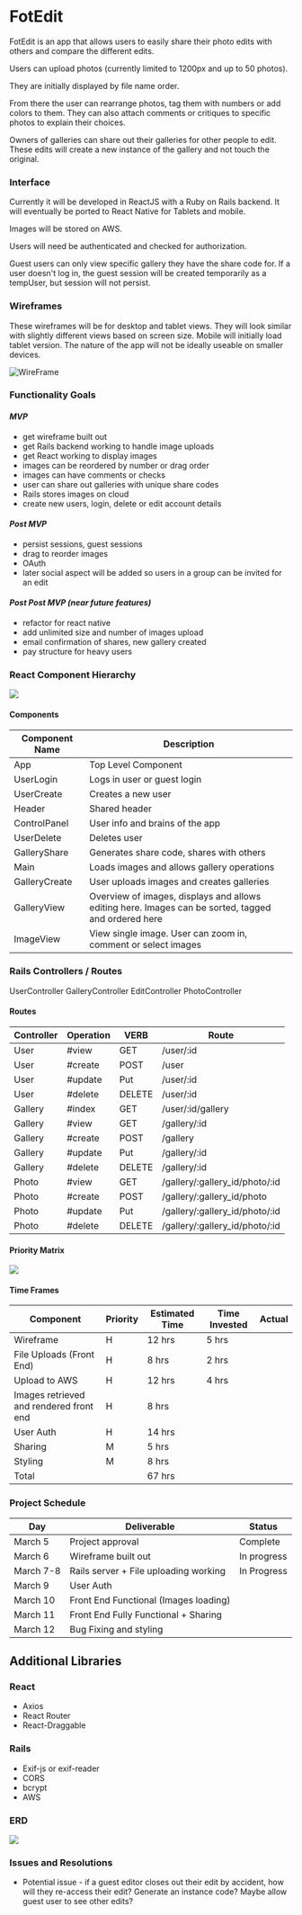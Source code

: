 # FotEdit

FotEdit is an app that allows users to easily share their photo edits with others and compare the different edits. 

Users can upload photos (currently limited to 1200px and up to 50 photos).

They are initially displayed by file name order.

From there the user can rearrange photos, tag them with numbers or add colors to them. They can also attach comments or critiques to specific photos to explain their choices.

Owners of galleries can share out their galleries for other people to edit. These edits will create a new instance of the gallery and not touch the original.

### Interface

Currently it will be developed in ReactJS with a Ruby on Rails backend. It will eventually be ported to React Native for Tablets and mobile.

Images will be stored on AWS.

Users will need be authenticated and checked for authorization.

Guest users can only view specific gallery they have the share code for. If a user doesn't log in, the guest session will be created temporarily as a tempUser, but session will not persist.

### Wireframes 

These wireframes will be for desktop and tablet views. They will look similar with slightly different views based on screen size. Mobile will initially load tablet version. The nature of the app will not be ideally useable on smaller devices.

![WireFrame](./assets/FotEdit_WireFrame.jpg)

### Functionality Goals

#### *MVP*

- get wireframe built out
- get Rails backend working to handle image uploads
- get React working to display images
- images can be reordered by number or drag order
- images can have comments or checks
- user can share out galleries with unique share codes
- Rails stores images on cloud 
- create new users, login, delete or edit account details

#### *Post MVP*

- persist sessions, guest sessions
- drag to reorder images
- OAuth 
- later social aspect will be added so users in a group can be invited for an edit

#### *Post Post MVP (near future features)*

- refactor for react native
- add unlimited size and number of images upload
- email confirmation of shares, new gallery created
- pay structure for heavy users


### React Component Hierarchy

![](./assets/React_Component_Diagram.jpg)

#### Components
| Component Name | Description         |
|----------------|---------------------|
| App            | Top Level Component |
| UserLogin      | Logs in user or guest login |
| UserCreate     | Creates a new user |
| Header         | Shared header      |
| ControlPanel   | User info and brains of the app |
| UserDelete     | Deletes user        |
| GalleryShare   | Generates share code, shares with others |
| Main           | Loads images and allows gallery operations |
| GalleryCreate  | User uploads images and creates galleries |
| GalleryView    | Overview of images, displays and allows editing here. Images can be sorted, tagged and ordered here |
| ImageView      | View single image. User can zoom in, comment or select images | 


### Rails Controllers / Routes 

UserController
GalleryController
EditController
PhotoController

#### Routes

| Controller | Operation | VERB | Route |
|-------|---------|------------|---------|
| User  | #view | GET | /user/:id|
| User | #create | POST | /user |
| User | #update | Put | /user/:id |
| User | #delete | DELETE | /user/:id |
| Gallery | #index | GET | /user/:id/gallery
| Gallery | #view | GET | /gallery/:id|
| Gallery | #create | POST | /gallery |
| Gallery | #update | Put | /gallery/:id |
| Gallery | #delete | DELETE | /gallery/:id |
| Photo  | #view | GET | /gallery/:gallery_id/photo/:id|
| Photo | #create | POST | /gallery/:gallery_id/photo |
| Photo | #update | Put | /gallery/:gallery_id/photo/:id |
| Photo | #delete | DELETE | /gallery/:gallery_id/photo/:id |


#### Priority Matrix
![](./assets/FotEdit_PriorityMaxtrix.jpg)

#### Time Frames
| Component | Priority | Estimated Time | Time Invested | Actual |
|-----|-----|------|------|------|
| Wireframe | H | 12 hrs | 5 hrs | |
| File Uploads (Front End) | H | 8 hrs | 2 hrs | |
| Upload to AWS | H | 12 hrs | 4 hrs | | 
| Images retrieved and rendered front end | H | 8 hrs | | |
| User Auth | H | 14 hrs | | |
| Sharing | M | 5 hrs | | |
| Styling | M | 8 hrs | | | 
| Total | | 67 hrs | | |

### Project Schedule
| Day | Deliverable | Status |
|------|------------|------------|
| March 5 | Project approval | Complete |
| March 6 | Wireframe built out | In progress |
| March 7-8 | Rails server + File uploading working | In Progress |
| March 9 | User Auth | | 
| March 10 | Front End Functional (Images loading) | |
| March 11 | Front End Fully Functional + Sharing | |
| March 12 | Bug Fixing and styling | |


## Additional Libraries
### React

- Axios
- React Router 
- React-Draggable

### Rails

- Exif-js or exif-reader
- CORS
- bcrypt
- AWS

### ERD

![](./assets/FotEdit_ERD.jpg)

### Issues and Resolutions

- Potential issue - if a guest editor closes out their edit by accident, how will they re-access their edit? Generate an instance code? Maybe allow guest user to see other edits?
